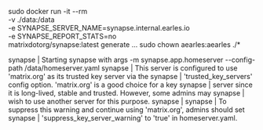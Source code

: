 sudo docker run -it --rm \
-v ./data:/data \
-e SYNAPSE_SERVER_NAME=synapse.internal.earles.io \
-e SYNAPSE_REPORT_STATS=no \
matrixdotorg/synapse:latest generate
...
sudo chown aearles:aearles ./*

<!-- nano ./homeserver.yml
Comment sqlite3 3 lines and paste the following in it's place:

```
 name: psycopg2
 args:
   user: synapse_user
   password: <pass>
   database: synapse
   host: synapse-db
   cp_min: 5
   cp_max: 10
   ```

Save changes. -->

synapse  | Starting synapse with args -m synapse.app.homeserver --config-path /data/homeserver.yaml
synapse  | This server is configured to use 'matrix.org' as its trusted key server via the
synapse  | 'trusted_key_servers' config option. 'matrix.org' is a good choice for a key
synapse  | server since it is long-lived, stable and trusted. However, some admins may
synapse  | wish to use another server for this purpose.
synapse  |
synapse  | To suppress this warning and continue using 'matrix.org', admins should set
synapse  | 'suppress_key_server_warning' to 'true' in homeserver.yaml.